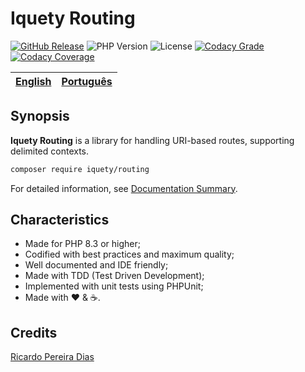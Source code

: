 # Iquety Routing

[![GitHub Release](https://img.shields.io/github/release/iquety/routing.svg)](https://github.com/iquety/routing/releases/latest)
![PHP Version](https://img.shields.io/badge/php-%5E8.3-blue)
![License](https://img.shields.io/badge/license-MIT-blue)
[![Codacy Grade](https://app.codacy.com/project/badge/Grade/c1423232fb8a47a3b0a895ecb5c81c9e)](https://www.codacy.com/gh/iquety/routing/dashboard?utm_source=github.com&amp;utm_medium=referral&amp;utm_content=iquety/routing&amp;utm_campaign=Badge_Grade)
[![Codacy Coverage](https://app.codacy.com/project/badge/Coverage/c1423232fb8a47a3b0a895ecb5c81c9e)](https://www.codacy.com/gh/iquety/routing/dashboard?utm_source=github.com&utm_medium=referral&utm_content=iquety/routing&utm_campaign=Badge_Coverage)

[English](readme.md) | [Português](./docs/pt-br/leiame.md)
-- | --

## Synopsis

**Iquety Routing** is a library for handling URI-based routes, supporting delimited contexts.

```bash
composer require iquety/routing
```

For detailed information, see [Documentation Summary](docs/en/index.md).

## Characteristics

- Made for PHP 8.3 or higher;
- Codified with best practices and maximum quality;
- Well documented and IDE friendly;
- Made with TDD (Test Driven Development);
- Implemented with unit tests using PHPUnit;
- Made with :heart: &amp; :coffee:.

## Credits

[Ricardo Pereira Dias](https://www.ricardopedias.com.br)
